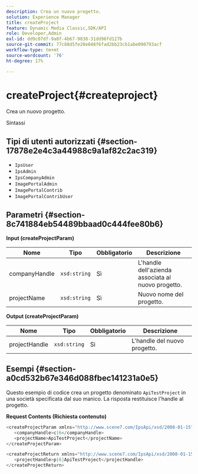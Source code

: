 ```yaml
---
description: Crea un nuovo progetto.
solution: Experience Manager
title: createProject
feature: Dynamic Media Classic,SDK/API
role: Developer,Admin
exl-id: dd9c07df-9a8f-4b67-9838-31dd96fd127b
source-git-commit: 77c88d5fe20e048f6fad2bb23cb1abe090793acf
workflow-type: tm+mt
source-wordcount: '76'
ht-degree: 17%

---
```


# createProject{#createproject}

Crea un nuovo progetto.

Sintassi

## Tipi di utenti autorizzati {#section-17878e2e4c3a44988c9a1af82c2ac319}

* `IpsUser`
* `IpsAdmin`
* `IpsCompanyAdmin`
* `ImagePortalAdmin`
* `ImagePortalContrib`
* `ImagePortalContribUser`

## Parametri {#section-8c741884eb54489bbaad0c444fee80b6}

**Input (createProjectParam)**

| Nome | Tipo | Obbligatorio | Descrizione |
|---|---|---|---|
| companyHandle | `xsd:string` | Sì | L&#39;handle dell&#39;azienda associata al nuovo progetto. |
| projectName | `xsd:string` | Sì | Nuovo nome del progetto. |

**Output (createProjectParam)**

| Nome | Tipo | Obbligatorio | Descrizione |
|---|---|---|---|
| projectHandle | `xsd:string` | Sì | L&#39;handle del nuovo progetto. |

## Esempi {#section-a0cd532b67e346d088fbec141231a0e5}

Questo esempio di codice crea un progetto denominato `ApiTestProject` in una società specificata dal suo manico. La risposta restituisce l&#39;handle al progetto.

**Request Contents (Richiesta contenuto)**

```java
<createProjectParam xmlns="http://www.scene7.com/IpsApi/xsd/2008-01-15">
   <companyHandle>c|6</companyHandle>
   <projectName>ApiTestProject</projectName>
</createProjectParam>
```

```java
<createProjectReturn xmlns="http://www.scene7.com/IpsApi/xsd/2008-01-15">
   <projectHandle>p|6|ApiTestProject</projectHandle>
</createProjectReturn>
```
